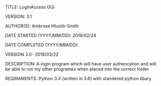 TITLE: LoginAccess GUI

VERSION: 3.1

AUTHOR(S): Ambrose Hlustik-Smith

DATE STARTED (YYYY/MM/DD): 2018/02/24

DATE COMPLETED (YYYY/MM/DD):
 
VERSION 3.0- 2018/03/22

DESCRIPTION: A login program which will have user authencation and will be able to run my other programes when placed into the correct folder

REQIRAMENTS: Python 3.X (written in 3.6) with standered python libary
